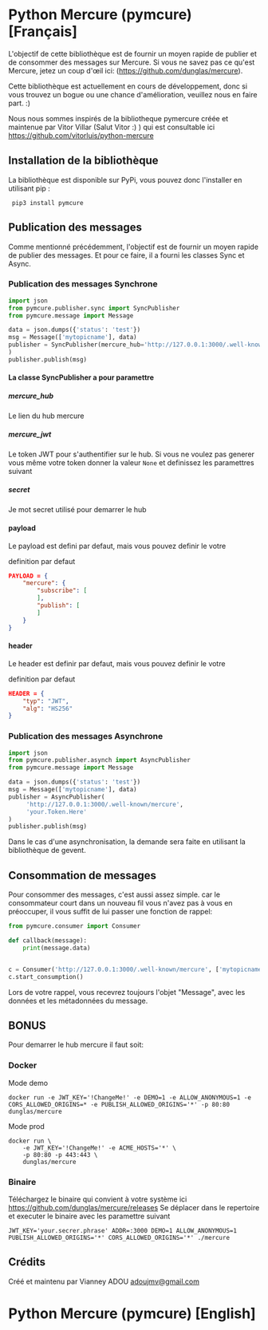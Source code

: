 # Python Mercure (pymcure) [Français]

L'objectif de cette bibliothèque est de fournir un moyen rapide de publier et de consommer des messages sur Mercure. 
Si vous ne savez pas ce qu'est Mercure, jetez un coup d'œil ici: (https://github.com/dunglas/mercure).

Cette bibliothèque est actuellement en cours de développement, 
donc si vous trouvez un bogue ou une chance d'amélioration, veuillez nous en faire part. :)

Nous nous sommes inspirés de la bibliotheque pymercure créée et maintenue par Vitor Villar (Salut Vitor :) ) qui est consultable ici https://github.com/vitorluis/python-mercure

## Installation de la bibliothèque

La bibliothèque est disponible sur PyPi, vous pouvez donc l'installer en utilisant pip :

     pip3 install pymcure

## Publication des messages

Comme mentionné précédemment, l'objectif est de fournir un moyen rapide de publier des messages.
Et pour ce faire, il a fourni les classes Sync et Async.
 
 
### Publication des messages Synchrone

```python
import json
from pymcure.publisher.sync import SyncPublisher
from pymcure.message import Message

data = json.dumps({'status': 'test'})
msg = Message(['mytopicname'], data)
publisher = SyncPublisher(mercure_hub='http://127.0.0.1:3000/.well-known/mercure',mercure_jwt=None,secret='your.secret.phrase'
)
publisher.publish(msg)
```
#### La classe SyncPublisher a pour paramettre
##### mercure_hub 
Le lien du hub mercure 

##### mercure_jwt
Le token JWT pour s'authentifier sur le hub. Si vous ne voulez pas generer vous même votre token donner la valeur ```None```
et definissez les paramettres suivant

##### secret
Je mot secret utilisé pour demarrer le hub

#### payload
Le payload est defini par defaut, mais vous pouvez definir le votre

definition par defaut
```json
PAYLOAD = {
    "mercure": {
        "subscribe": [
        ],
        "publish": [
        ]
    }
}
```

#### header
Le header est definir par defaut, mais vous pouvez definir le votre

definition par defaut
```json
HEADER = {
    "typ": "JWT",
    "alg": "HS256"
}
```

### Publication des messages Asynchrone

```python
import json
from pymcure.publisher.asynch import AsyncPublisher
from pymcure.message import Message

data = json.dumps({'status': 'test'})
msg = Message(['mytopicname'], data)
publisher = AsyncPublisher(
     'http://127.0.0.1:3000/.well-known/mercure',
     'your.Token.Here'
)
publisher.publish(msg)
```

Dans le cas d'une asynchronisation, la demande sera faite en utilisant la bibliothèque de gevent.

## Consommation de messages

Pour consommer des messages, c'est aussi assez simple. car le consommateur court dans un nouveau fil
vous n'avez pas à vous en préoccuper, il vous suffit de lui passer une fonction de rappel:

```python
from pymcure.consumer import Consumer

def callback(message):
    print(message.data)


c = Consumer('http://127.0.0.1:3000/.well-known/mercure', ['mytopicname'], callback)
c.start_consumption()
```

Lors de votre rappel, vous recevrez toujours l'objet "Message", avec les données et les métadonnées du message.

## BONUS
Pour demarrer le hub mercure il faut soit:

### Docker

Mode demo
```shell
docker run -e JWT_KEY='!ChangeMe!' -e DEMO=1 -e ALLOW_ANONYMOUS=1 -e CORS_ALLOWED_ORIGINS=* -e PUBLISH_ALLOWED_ORIGINS='*' -p 80:80 dunglas/mercure
```

Mode prod
```shell
docker run \
    -e JWT_KEY='!ChangeMe!' -e ACME_HOSTS='*' \
    -p 80:80 -p 443:443 \
    dunglas/mercure
```

### Binaire
Téléchargez le binaire qui convient à votre système ici https://github.com/dunglas/mercure/releases
Se déplacer dans le repertoire et executer le binaire avec les paramettre suivant

```shell
JWT_KEY='your.secrer.phrase' ADDR=:3000 DEMO=1 ALLOW_ANONYMOUS=1 PUBLISH_ALLOWED_ORIGINS='*' CORS_ALLOWED_ORIGINS='*' ./mercure
```

## Crédits

Créé et maintenu par Vianney ADOU <adoujmv@gmail.com>


# Python Mercure (pymcure) [English]
